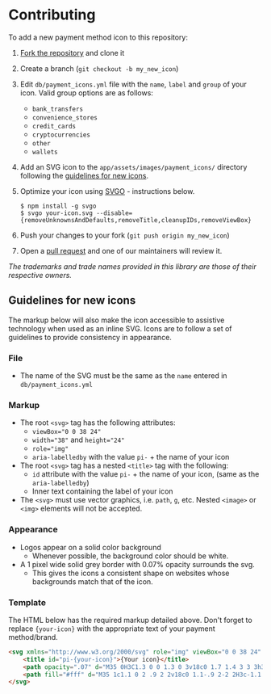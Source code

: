 # Contributing

To add a new payment method icon to this repository:

1. [Fork the repository](https://github.com/activemerchant/payment_icons/fork) and clone it
2. Create a branch (`git checkout -b my_new_icon`)
3. Edit `db/payment_icons.yml` file with the `name`, `label` and `group` of your icon. Valid group options are as follows:

    - `bank_transfers`
    - `convenience_stores`
    - `credit_cards`
    - `cryptocurrencies`
    - `other`
    - `wallets`

4. Add an SVG icon to the `app/assets/images/payment_icons/` directory following the [guidelines for new icons](#guidelines-for-new-icons).
5. Optimize your icon using [SVGO](https://github.com/svg/svgo) - instructions below.

    ```
    $ npm install -g svgo
    $ svgo your-icon.svg --disable={removeUnknownsAndDefaults,removeTitle,cleanupIDs,removeViewBox}
    ```

5. Push your changes to your fork (`git push origin my_new_icon`)
6. Open a [pull request](https://github.com/activemerchant/payment_icons/pulls) and one of our maintainers will review it.

*The trademarks and trade names provided in this library are those of their respective owners.*

## Guidelines for new icons

The markup below will also make the icon accessible to assistive technology when used as an inline SVG. Icons are to follow a set of guidelines to provide consistency in appearance.

### File
- The name of the SVG must be the same as the `name` entered in `db/payment_icons.yml`

### Markup
- The root `<svg>` tag has the following attributes:
  - `viewBox="0 0 38 24"`
  - `width="38"` and `height="24"`
  - `role="img"`
  - `aria-labelledby` with the value `pi-` + the name of your icon
- The root `<svg>` tag has a nested `<title>` tag with the following:
  - `id` attribute with the value `pi-` + the name of your icon, (same as the `aria-labelledby`)
  - Inner text containing the label of your icon
- The `<svg>` must use vector graphics, i.e. `path`, `g`, etc. Nested `<image>` or `<img>` elements will not be accepted.

### Appearance
- Logos appear on a solid color background
  - Whenever possible, the background color should be white.
- A 1 pixel wide solid grey border with 0.07% opacity surrounds the svg.
  - This gives the icons a consistent shape on websites whose backgrounds match that of the icon.

### Template

The HTML below has the required markup detailed above. Don't forget to replace `{your-icon}` with the appropriate text of your payment method/brand.

```html
<svg xmlns="http://www.w3.org/2000/svg" role="img" viewBox="0 0 38 24" width="38" height="24" aria-labelledby="pi-{your-icon}">
    <title id="pi-{your-icon}">{Your icon}</title>
    <path opacity=".07" d="M35 0H3C1.3 0 0 1.3 0 3v18c0 1.7 1.4 3 3 3h32c1.7 0 3-1.3 3-3V3c0-1.7-1.4-3-3-3z"/>
    <path fill="#fff" d="M35 1c1.1 0 2 .9 2 2v18c0 1.1-.9 2-2 2H3c-1.1 0-2-.9-2-2V3c0-1.1.9-2 2-2h32"/>
</svg>
```
